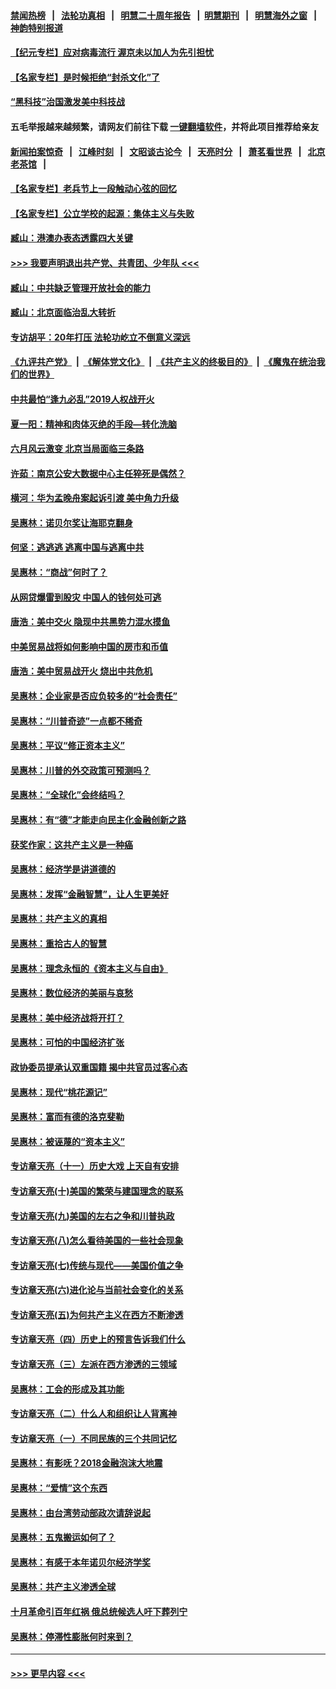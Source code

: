 #### [禁闻热榜](热点新闻.md?=0)  &nbsp;&nbsp;|&nbsp;&nbsp; [法轮功真相](https://github.com/gfw-breaker/truth/blob/master/README.md?=0) &nbsp;&nbsp;|&nbsp;&nbsp; [明慧二十周年报告](https://github.com/gfw-breaker/mh-reports/blob/master/README.md?=0) &nbsp;&nbsp;|&nbsp;&nbsp;[明慧期刊](https://github.com/gfw-breaker/mh-qikan) &nbsp;&nbsp;|&nbsp;&nbsp; [明慧海外之窗](https://github.com/gfw-breaker/mh-news/blob/master/README.md?=0) &nbsp;&nbsp;|&nbsp;&nbsp; [神韵特别报道](https://github.com/gfw-breaker/mh-news/blob/master/shenyun.md?=0)
#### [【纪元专栏】应对病毒流行 渥京未以加人为先引担忧](../pages/nsc423/n11875714.md?t=03072131) 
#### [【名家专栏】是时候拒绝“封杀文化”了](../pages/nsc423/n11814093.md?t=03072131) 
#### [“黑科技”治国激发美中科技战](../pages/nsc423/n11638056.md?t=03072131) 
#### 五毛举报越来越频繁，请网友们前往下载 [一键翻墙软件](https://github.com/gfw-breaker/ssr-accounts)，并将此项目推荐给亲友
#### [新闻拍案惊奇](https://github.com/gfw-breaker/banned-news/blob/master/pages/link4.md) &nbsp;&nbsp;|&nbsp;&nbsp; [江峰时刻](https://github.com/gfw-breaker/banned-news/blob/master/pages/link4.md) &nbsp;&nbsp;|&nbsp;&nbsp; [文昭谈古论今](https://github.com/gfw-breaker/banned-news/blob/master/pages/link4.md) &nbsp;&nbsp;|&nbsp;&nbsp; [天亮时分](https://github.com/gfw-breaker/banned-news/blob/master/pages/link4.md) &nbsp;&nbsp;|&nbsp;&nbsp; [萧茗看世界](https://github.com/gfw-breaker/banned-news/blob/master/pages/link4.md) &nbsp;&nbsp;|&nbsp;&nbsp; [北京老茶馆](https://github.com/gfw-breaker/banned-news/blob/master/pages/link4.md) &nbsp;&nbsp;|&nbsp;&nbsp; 
#### [【名家专栏】老兵节上一段触动心弦的回忆](../pages/nsc423/n11646016.md?t=03072131) 
#### [【名家专栏】公立学校的起源：集体主义与失败](../pages/nsc423/n11601833.md?t=03072131) 
#### [臧山：港澳办表态透露四大关键](../pages/nsc423/n11421628.md?t=03072131) 
#### [>>> 我要声明退出共产党、共青团、少年队 <<<](https://github.com/begood0513/goodnews/blob/master/quit/letter.md) 
#### [臧山：中共缺乏管理开放社会的能力](../pages/nsc423/n11407457.md?t=03072131) 
#### [臧山：北京面临治乱大转折](../pages/nsc423/n11406895.md?t=03072131) 
#### [专访胡平：20年打压 法轮功屹立不倒意义深远](../pages/nsc423/n11398800.md?t=03072131) 
#### [《九评共产党》](https://github.com/begood0513/9ping.md/blob/master/README.md) &nbsp;|&nbsp; [《解体党文化》](../../../../jtdwh.md/blob/master/README.md)  &nbsp;|&nbsp; [《共产主义的终极目的》](../../../../gczydzjmd.md/blob/master/README.md) &nbsp;|&nbsp; [《魔鬼在统治我们的世界》](../../../../mgztzwmdsj.md/blob/master/README.md) 
#### [中共最怕“逢九必乱”2019人权战开火](../pages/nsc423/n11385248.md?t=03072131) 
#### [夏一阳：精神和肉体灭绝的手段—转化洗脑](../pages/nsc423/n11368250.md?t=03072131) 
#### [六月风云激变 北京当局面临三条路](../pages/nsc423/n11313668.md?t=03072131) 
#### [许茹：南京公安大数据中心主任猝死是偶然？](../pages/nsc423/n11064744.md?t=03072131) 
#### [横河：华为孟晚舟案起诉引渡 美中角力升级](../pages/nsc423/n11027230.md?t=03072131) 
#### [吴惠林：诺贝尔奖让海耶克翻身](../pages/nsc423/n10890049.md?t=03072131) 
#### [何坚：逃逃逃 逃离中国与逃离中共](../pages/nsc423/n10592891.md?t=03072131) 
#### [吴惠林：“商战”何时了？](../pages/nsc423/n10573558.md?t=03072131) 
#### [从网贷爆雷到股灾 中国人的钱何处可逃](../pages/nsc423/n10572800.md?t=03072131) 
#### [唐浩：美中交火 隐现中共黑势力混水摸鱼](../pages/nsc423/n10544040.md?t=03072131) 
#### [中美贸易战将如何影响中国的房市和币值](../pages/nsc423/n10543697.md?t=03072131) 
#### [唐浩：美中贸易战开火 烧出中共危机](../pages/nsc423/n10540126.md?t=03072131) 
#### [吴惠林：企业家是否应负较多的“社会责任”](../pages/nsc423/n10535022.md?t=03072131) 
#### [吴惠林：“川普奇迹”一点都不稀奇](../pages/nsc423/n10512808.md?t=03072131) 
#### [吴惠林：平议“修正资本主义”](../pages/nsc423/n10495724.md?t=03072131) 
#### [吴惠林：川普的外交政策可预测吗？](../pages/nsc423/n10462387.md?t=03072131) 
#### [吴惠林：“全球化”会终结吗？](../pages/nsc423/n10452838.md?t=03072131) 
#### [吴惠林：有“德”才能走向民主化金融创新之路](../pages/nsc423/n10432292.md?t=03072131) 
#### [获奖作家：这共产主义是一种癌](../pages/nsc423/n10431541.md?t=03072131) 
#### [吴惠林：经济学是讲道德的](../pages/nsc423/n10398014.md?t=03072131) 
#### [吴惠林：发挥“金融智慧”，让人生更美好](../pages/nsc423/n10375019.md?t=03072131) 
#### [吴惠林：共产主义的真相](../pages/nsc423/n10351394.md?t=03072131) 
#### [吴惠林：重拾古人的智慧](../pages/nsc423/n10337691.md?t=03072131) 
#### [吴惠林：理念永恒的《资本主义与自由》](../pages/nsc423/n10316274.md?t=03072131) 
#### [吴惠林：数位经济的美丽与哀愁](../pages/nsc423/n10292946.md?t=03072131) 
#### [吴惠林：美中经济战将开打？](../pages/nsc423/n10258825.md?t=03072131) 
#### [吴惠林：可怕的中国经济扩张](../pages/nsc423/n10219147.md?t=03072131) 
#### [政协委员提承认双重国籍 揭中共官员过客心态](../pages/nsc423/n10208809.md?t=03072131) 
#### [吴惠林：现代“桃花源记”](../pages/nsc423/n10185234.md?t=03072131) 
#### [吴惠林：富而有德的洛克斐勒](../pages/nsc423/n10142264.md?t=03072131) 
#### [吴惠林：被诬蔑的“资本主义”](../pages/nsc423/n10124816.md?t=03072131) 
#### [专访章天亮（十一）历史大戏 上天自有安排](../pages/nsc423/n10094905.md?t=03072131) 
#### [专访章天亮(十)美国的繁荣与建国理念的联系](../pages/nsc423/n10094899.md?t=03072131) 
#### [专访章天亮(九)美国的左右之争和川普执政](../pages/nsc423/n10094889.md?t=03072131) 
#### [专访章天亮(八)怎么看待美国的一些社会现象](../pages/nsc423/n10094857.md?t=03072131) 
#### [专访章天亮(七)传统与现代——美国价值之争](../pages/nsc423/n10093140.md?t=03072131) 
#### [专访章天亮(六)进化论与当前社会变化的关系](../pages/nsc423/n10092036.md?t=03072131) 
#### [专访章天亮(五)为何共产主义在西方不断渗透](../pages/nsc423/n10083620.md?t=03072131) 
#### [专访章天亮（四）历史上的预言告诉我们什么](../pages/nsc423/n10083606.md?t=03072131) 
#### [专访章天亮（三）左派在西方渗透的三领域](../pages/nsc423/n10081115.md?t=03072131) 
#### [吴惠林：工会的形成及其功能](../pages/nsc423/n10080633.md?t=03072131) 
#### [专访章天亮（二）什么人和组织让人背离神](../pages/nsc423/n10076637.md?t=03072131) 
#### [专访章天亮（一）不同民族的三个共同记忆](../pages/nsc423/n10074188.md?t=03072131) 
#### [吴惠林：有影呒？2018金融泡沫大地震](../pages/nsc423/n10040534.md?t=03072131) 
#### [吴惠林：“爱情”这个东西](../pages/nsc423/n10019423.md?t=03072131) 
#### [吴惠林：由台湾劳动部政次请辞说起](../pages/nsc423/n9979679.md?t=03072131) 
#### [吴惠林：五鬼搬运如何了？](../pages/nsc423/n9925338.md?t=03072131) 
#### [吴惠林：有感于本年诺贝尔经济学奖](../pages/nsc423/n9871883.md?t=03072131) 
#### [吴惠林：共产主义渗透全球](../pages/nsc423/n9812748.md?t=03072131) 
#### [十月革命引百年红祸 俄总统候选人吁下葬列宁](../pages/nsc423/n9810182.md?t=03072131) 
#### [吴惠林：停滞性膨胀何时来到？](../pages/nsc423/n9764136.md?t=03072131) 

----
#### [ >>> 更早内容 <<< ](../indexes/nsc423-earlier.md)
